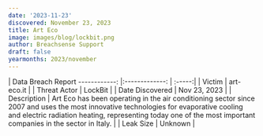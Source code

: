 ```yaml
---
date: '2023-11-23'
discovered: November 23, 2023
title: Art Eco
image: images/blog/lockbit.png
author: Breachsense Support
draft: false
yearmonths: 2023/november
---
```



| Data Breach Report
------------:     |:-------------:    | :-----:|
| Victim      | art-eco.it      | 
| Threat Actor      | LockBit      | 
| Date Discovered      | Nov 23, 2023      | 
| Description      | Art Eco has been operating in the air conditioning sector since 2007 and uses the most innovative technologies for evaporative cooling and electric radiation heating, representing today one of the most important companies in the sector in Italy.      | 
| Leak Size      | Unknown      | 

